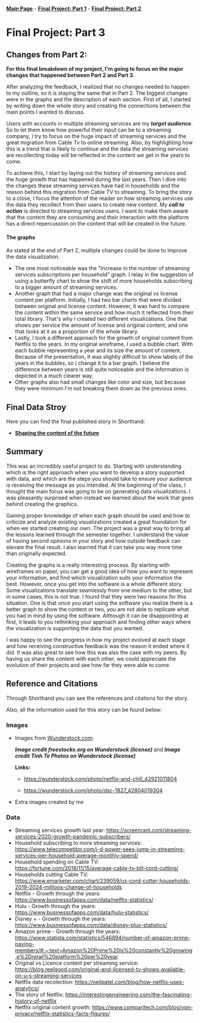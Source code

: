 [**Main Page**](https://sandrac1996.github.io/Cota_Portfolio/) - [**Final Project: Part 1**](https://sandrac1996.github.io/Cota_Portfolio/FP1.html) - [**Final Project: Part 2**](https://sandrac1996.github.io/Cota_Portfolio/FP2.html)

# Final Project: **Part 3**

## Changes from Part 2:
**For this final breakdown of my project, I'm going to focus on the major changes that happened between Part 2 and Part 3.**

After analyzing the feedback, I realized that no changes needed to happen to my outline, so it is staying the same that in Part 2. The biggest changes were in the graphs and the description of each section. First of all, I started by writing down the whole story and creating the connections between the main points I wanted to discuss.

Users with accounts in multiple streaming services are my **_target audience_**. So to let them know how powerful their input can be to a streaming company, I try to focus on the huge impact of streaming services and the great migration from Cable Tv to online streaming. Also, by highlighting how this is a trend that is likely to continue and the data the streaming services are recollecting today will be reflected in the content we get in the years to come.

To achieve this, I start by laying out the history of streaming services and the huge growth that has happened during the last years. Then I dive into the changes these streaming services have had in households and the reason behind this migration from Cable TV to streaming. To bring the story to a close, I focus the attention of the reader on how streaming services use the data they recollect from their users to create new content. My **_call to action_** is directed to streaming services users. I want to make them aware that the content they are consuming and their interaction with the platform has a direct repercussion on the content that will be created in the future. 

#### The graphs
As stated at the end of Part 2, multiple changes could be done to improve the data visualization. 
- The one most noticeable was the "Increase in the number of streaming services subscriptions per household" graph. I relay in the suggestion of using a butterfly chart to show the shift of more households subscribing to a bigger amount of streaming services. 
- Another graph that had a major change was the original vs license content per platform. Initially, I had two bar charts that were divided between original and license content. However, it was hard to compare the content within the same service and how much it reflected from their total library. That's why I created two different visualizations. One that shows per service the amount of license and original content, and one that looks at it as a proportion of the whole library. 
- Lastly, I took a different approach for the growth of original content from Netflix to the years. In my original wireframe, I used a bubble chart. With each bubble representing a year and its size the amount of content. Because of the presentation, it was slightly difficult to show labels of the years in the bubbles, so I change it to a bar graph. I believe the difference between years is still quite noticeable and the information is depicted in a much clearer way.
- Other graphs also had small changes like color and size, but because they were minimum I'm not breaking them down as the previous ones. 

## Final Data Stroy
Here you can find the final published story in Shorthand: 
      
   - [**Shaping the content of the future**](https://carnegiemellon.shorthandstories.com/shaping-the-content--of-the-future/index.html)

## Summary
This was an incredibly useful project to do. Starting with understanding which is the right approach when you want to develop a story supported with data, and which are the steps you should take to ensure your audience is receiving the message as you intended. At the beginning of the class, I thought the main focus was going to be on generating data visualizations. I was pleasantly surprised when instead we learned about the work that goes behind creating the graphics. 

Gaining proper knowledge of when each graph should be used and how to criticize and analyze existing visualizations created a great foundation for when we started creating our own. The project was a great way to bring all the lessons learned through the semester together. I understand the value of having second opinions in your story and how outside feedback can elevate the final result. I also learned that it can take you way more time than originally expected. 

Creating the graphs is a really interesting process. By starting with wireframes on paper, you can get a good idea of how you want to represent your information, and find which visualization suits your information the best. However, once you get into the software is a whole different story. Some visualizations translate seamlessly from one medium to the other, but in some cases, this is not true. I found that they were two reasons for this situation. One is that once you start using the software you realize there is a better graph to show the content or two, you are not able to replicate what you had in mind by using the software. Although it can be disappointing at first, it leads to you rethinking your approach and finding other ways where the visualization is supporting the data that you wanted. 

I was happy to see the progress in how my project evolved at each stage and how receiving constructive feedback was the reason it ended where it did. It was also great to see how this was also the case with my peers. By having us share the content with each other, we could appreciate the evolution of their projects and see how far they were able to come.


## Reference and Citations
Through Shorthand you can see the references and citations for the story. 

Also, all the information used for this story can be found below:

### Images
     
   - Images from [Wunderstock.com](https://wunderstock.com/):
         
        **_Image credit freestocks.org on Wunderstock (license)_** and **_Image credit Tinh Te Photos on Wunderstock (license)_**
        
        **Links:** 
        
        - https://wunderstock.com/photo/netflix-and-chill_42921011804
                  
        - https://wunderstock.com/photo/dsc-1827_42804019304
        
   - Extra images created by me
            
### Data

   - Streaming services growth last year: https://screenrant.com/streaming-services-2020-growth-pandemic-subscribers/
   - Household subscribing to more streaming services: https://www.telecompetitor.com/j-d-power-sees-jump-in-streaming-services-per-household-average-monthly-spend/
   - Household spending on Cable TV: https://fortune.com/2018/11/15/average-cable-tv-bill-cord-cutting/
   - Households cutting Cable TV: https://www.emarketer.com/chart/239059/us-cord-cutter-households-2019-2024-millions-change-of-households
   - Netflix - Growth through the years: https://www.businessofapps.com/data/netflix-statistics/
   - Hulu - Growth through the years: https://www.businessofapps.com/data/hulu-statistics/
   - Disney + - Growth through the years: https://www.businessofapps.com/data/disney-plus-statistics/
   - Amazon prime - Growth through the years: https://www.statista.com/statistics/546894/number-of-amazon-prime-paying-members/#:~:text=Amazon%20Prime%20is%20constantly%20growing,e%2Dretail%20platform%20per%20year.
   - Original vs Licence content per streaming service: https://blog.reelgood.com/original-and-licensed-tv-shows-available-on-u-s-streaming-services
   - Netflix data recolection: https://neilpatel.com/blog/how-netflix-uses-analytics/ 
   - The story of Netflix: https://interestingengineering.com/the-fascinating-history-of-netflix
   - Netflix original content growth: https://www.comparitech.com/blog/vpn-privacy/netflix-statistics-facts-figures/
          
